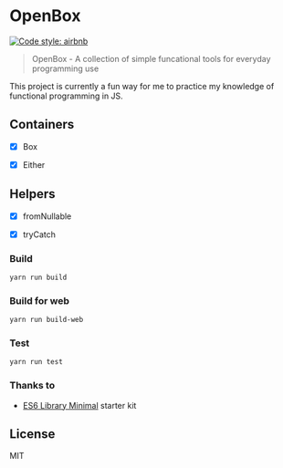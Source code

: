 OpenBox
===========

[![Code style: airbnb](https://img.shields.io/badge/code%20style-airbnb-blue.svg?style=flat)](https://github.com/airbnb/javascript)

> OpenBox - A collection of simple funcational tools for everyday programming use

This project is currently a fun way for me to practice my knowledge of
functional programming in JS.

## Containers

- [x] Box
- [x] Either


## Helpers

- [x] fromNullable
- [x] tryCatch


### Build
```sh
yarn run build
```


### Build for web
```sh
yarn run build-web
```


### Test
```sh
yarn run test
```


### Thanks to
- [ES6 Library Minimal](https://www.npmjs.org/package/es6-library-minimal) starter kit

## License
MIT
